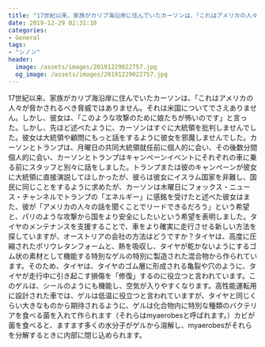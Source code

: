```yaml
---
title: "17世紀以来、家族がカリブ海沿岸に住んでいたカーソンは、「これはアメリカの人々が脅かされるべき脅威ではありません。"
date: 2019-12-29 02:31:18
categories:
- General
tags:
- "シノン"
header:
  image: /assets/images/20191229022757.jpg
  og_image: /assets/images/20191229022757.jpg
---
```


17世紀以来、家族がカリブ海沿岸に住んでいたカーソンは、「これはアメリカの人々が脅かされるべき脅威ではありません。それは米国についてでさえありません。しかし、彼女は、「このような攻撃のために娘たちが怖いのです」と言った。しかし、先ほど述べたように、カーソンはすぐに大統領を批判しませんでした。彼女は大統領や顧問にもっと話をするように彼女を邪魔しませんでした。カーソンとトランプは、月曜日の共同大統領就任前に個人的に会い、その後数分間個人的に会い、カーソンとトランプはキャンペーンイベントにそれぞれの車に乗る前にスタッフと別々に話をしました。トランプまたは彼のキャンペーンが彼女に大統領に直接演説してほしかったが、彼らは彼女にイスラム国家を非難し、国民に同じことをするように求めたが、カーソンは木曜日にフォックス・ニュース・チャンネルでトランプの「エネルギー」に感銘を受けたと述べた彼女はまた、彼が「アメリカの人々の話を聞くことでリードできるだろう」という希望と、パリのような攻撃から国をより安全にしたいという希望を表明しました。タイヤのメンテナンスを支援することで、車をより確実に走行させる新しい方法を探していますが、オーストリアの会社の方法はどうですか？タイヤは、高度に圧縮されたポリウレタンフォームと、熱を吸収し、タイヤが乾かないようにするゴム状の素材として機能する特別なゲルの特別に製造された混合物から作られています。そのため、タイヤは、タイヤのゴム層に形成される亀裂や穴のように、タイヤが走行中に引き起こす損傷を「修復」するのに役立つと言われています。このゲルは、シールのようにも機能し、空気が入りやすくなります。高性能運転用に設計された車では、ゲルは低温に役立つと言われていますが、タイヤと同じくらい大きなものから期待されるように、ゲルは化合物内に特別な種類のバクテリアを食べる菌を入れて作られます（それらはmyaerobesと呼ばれます。）カビが菌を食べると、ますます多くの水分子がゲルから溶解し、myaerobesがそれらを分解するときに内部に閉じ込められます。
